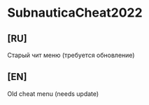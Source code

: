 # SubnauticaCheat2022

## [RU]
Старый чит меню (требуется обновление)

## [EN]
Old cheat menu (needs update)
